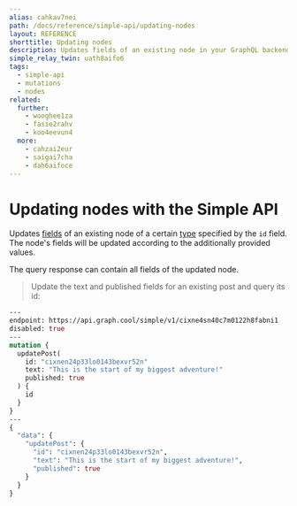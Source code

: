 ```yaml
---
alias: cahkav7nei
path: /docs/reference/simple-api/updating-nodes
layout: REFERENCE
shorttitle: Updating nodes
description: Updates fields of an existing node in your GraphQL backend. The node fields will be updated according to the provided values.
simple_relay_twin: uath8aifo6
tags:
  - simple-api
  - mutations
  - nodes
related:
  further:
    - wooghee1za
    - fasie2rahv
    - koo4eevun4
  more:
    - cahzai2eur
    - saigai7cha
    - dah6aifoce
---
```


# Updating nodes with the Simple API

Updates [fields](!alias-teizeit5se) of an existing node of a certain [type](!alias-ij2choozae) specified by the `id` field.
The node's fields will be updated according to the additionally provided values.

The query response can contain all fields of the updated node.

> Update the text and published fields for an existing post and query its id:

```graphql
---
endpoint: https://api.graph.cool/simple/v1/cixne4sn40c7m0122h8fabni1
disabled: true
---
mutation {
  updatePost(
    id: "cixnen24p33lo0143bexvr52n"
    text: "This is the start of my biggest adventure!"
    published: true
  ) {
    id
  }
}
---
{
  "data": {
    "updatePost": {
      "id": "cixnen24p33lo0143bexvr52n",
      "text": "This is the start of my biggest adventure!",
      "published": true
    }
  }
}
```
